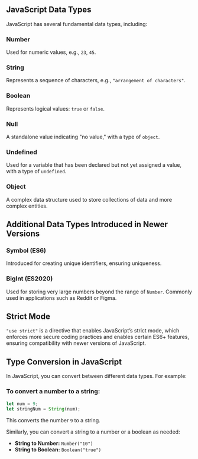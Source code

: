 ## JavaScript Data Types

JavaScript has several fundamental data types, including:

### Number
Used for numeric values, e.g., `23`, `45`.

### String
Represents a sequence of characters, e.g., `"arrangement of characters"`.

### Boolean
Represents logical values: `true` or `false`.

### Null
A standalone value indicating "no value," with a type of `object`.

### Undefined
Used for a variable that has been declared but not yet assigned a value, with a type of `undefined`.

### Object
A complex data structure used to store collections of data and more complex entities.

## Additional Data Types Introduced in Newer Versions

### Symbol (ES6)
Introduced for creating unique identifiers, ensuring uniqueness.

### BigInt (ES2020)
Used for storing very large numbers beyond the range of `Number`. Commonly used in applications such as Reddit or Figma.

## Strict Mode
`"use strict"` is a directive that enables JavaScript’s strict mode, which enforces more secure coding practices and enables certain ES6+ features, ensuring compatibility with newer versions of JavaScript.

## Type Conversion in JavaScript

In JavaScript, you can convert between different data types. For example:

### To convert a number to a string:

```javascript
let num = 9;
let stringNum = String(num);
```

This converts the number `9` to a string.

Similarly, you can convert a string to a number or a boolean as needed:

- **String to Number:** `Number("10")`
- **String to Boolean:** `Boolean("true")`
